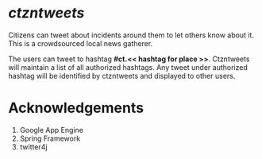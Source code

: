 _ctzntweets_
==========

Citizens can tweet about incidents around them to let others know about it.  This is a crowdsourced local news gatherer.

The users can tweet to hashtag **#ct.<< hashtag for place >>**.  Ctzntweets will maintain a list of all authorized hashtags.  Any tweet under authorized hashtag will be identified by ctzntweets and displayed to other users.

Acknowledgements
============

1. Google App Engine
2. Spring Framework
3. twitter4j

